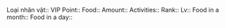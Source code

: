Loại nhân vật:: VIP
Point:: 
Food:: 
Amount:: 
Activities:: 
Rank:: 
Lv:: 
Food in a month:: 
Food in a day:: 
